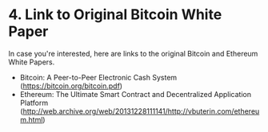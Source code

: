 #   4. Link to Original Bitcoin White Paper

In case you're interested, here are links to the original Bitcoin and Ethereum White Papers.

-   Bitcoin: A Peer-to-Peer Electronic Cash System (https://bitcoin.org/bitcoin.pdf)
-   Ethereum: The Ultimate Smart Contract and Decentralized Application Platform (http://web.archive.org/web/20131228111141/http://vbuterin.com/ethereum.html)
